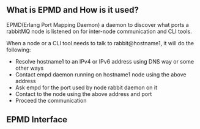 ## What is EPMD and How is it used?
EPMD(Erlang Port Mapping Daemon) a daemon to discover what ports a rabbitMQ node is listened on for
inter-node communication and CLI tools.

When a node or a CLI tool needs to talk to rabbit@hostname1, it will do the following:
* Resolve hostname1 to an IPv4 or IPv6 address using DNS way or some other ways
* Contact empd daemon running on hostname1 node using the above address
* Ask empd for the port used by node rabbit daemon on it
* Contact to the node using the above address and port
* Proceed the communication

## EPMD Interface
